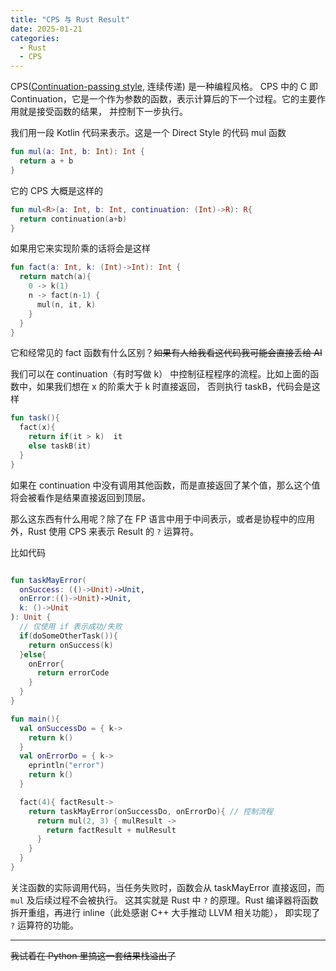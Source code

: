 ```yaml
---
title: "CPS 与 Rust Result"
date: 2025-01-21
categories:
  - Rust
  - CPS
---
```


CPS([Continuation-passing style](https://en.wikipedia.org/wiki/Continuation-passing_style), 连续传递) 是一种编程风格。
CPS 中的 C 即 Continuation，它是一个作为参数的函数，表示计算后的下一个过程。它的主要作用就是接受函数的结果，
并控制下一步执行。

我们用一段 Kotlin 代码来表示。这是一个 Direct Style 的代码 mul 函数

```kt
fun mul(a: Int, b: Int): Int {
  return a + b
}
```

它的 CPS 大概是这样的

```kt
fun mul<R>(a: Int, b: Int, continuation: (Int)->R): R{
  return continuation(a+b)
}
```

如果用它来实现阶乘的话将会是这样

```kt
fun fact(a: Int, k: (Int)->Int): Int {
  return match(a){
    0 -> k(1)
    n -> fact(n-1) {
      mul(n, it, k)
    }
  }
}
```

它和经常见的 fact 函数有什么区别？~~如果有人给我看这代码我可能会直接丢给 AI~~

我们可以在 continuation（有时写做 k） 中控制征程程序的流程。比如上面的函数中，如果我们想在 x 的阶乘大于 k 时直接返回，
否则执行 taskB，代码会是这样

```kt
fun task(){
  fact(x){
    return if(it > k)  it
    else taskB(it)
  }
}

```

如果在 continuation 中没有调用其他函数，而是直接返回了某个值，那么这个值将会被看作是结果直接返回到顶层。

那么这东西有什么用呢？除了在 FP 语言中用于中间表示，或者是协程中的应用外，Rust 使用 CPS 来表示 Result 的 `?` 运算符。

比如代码

```kt

fun taskMayError(
  onSuccess: (()->Unit)->Unit,
  onError:(()->Unit)->Unit,
  k: ()->Unit
): Unit {
  // 仅使用 if 表示成功/失败
  if(doSomeOtherTask()){
    return onSuccess(k)
  }else{
    onError{
      return errorCode
    }
  }
}

fun main(){
  val onSuccessDo = { k->
    return k()
  }
  val onErrorDo = { k->
    eprintln("error")
    return k()
  }

  fact(4){ factResult->
    return taskMayError(onSuccessDo, onErrorDo){ // 控制流程
      return mul(2, 3) { mulResult ->
        return factResult + mulResult
      }
    }
  }
}
```

关注函数的实际调用代码，当任务失败时，函数会从 taskMayError 直接返回，而 `mul` 及后续过程不会被执行。
这其实就是 Rust 中 `?` 的原理。Rust 编译器将函数拆开重组，再进行 inline（此处感谢 C++ 大手推动 LLVM 相关功能），
即实现了 `?` 运算符的功能。

---

~~我试着在 Python 里搞这一套结果栈溢出了~~
